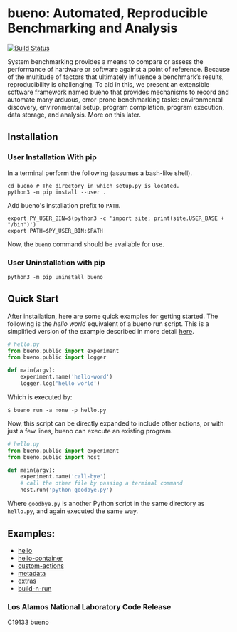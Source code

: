 # bueno: Automated, Reproducible Benchmarking and Analysis

[![Build Status](https://travis-ci.com/lanl/bueno.svg?branch=master)
](https://travis-ci.com/lanl/bueno)

System benchmarking provides a means to compare or assess the performance of
hardware or software against a point of reference. Because of the multitude of
factors that ultimately influence a benchmark’s results, reproducibility is
challenging. To aid in this, we present an extensible software framework named
bueno that provides mechanisms to record and automate many arduous, error-prone
benchmarking tasks: environmental discovery, environmental setup, program
compilation, program execution, data storage, and analysis. More on this later.

## Installation

### User Installation With pip
In a terminal perform the following (assumes a bash-like shell).
```shell
cd bueno # The directory in which setup.py is located.
python3 -m pip install --user .
```
Add bueno's installation prefix to `PATH`.
```shell
export PY_USER_BIN=$(python3 -c 'import site; print(site.USER_BASE + "/bin")')
export PATH=$PY_USER_BIN:$PATH
```
Now, the `bueno` command should be available for use.

### User Uninstallation with pip
```shell
python3 -m pip uninstall bueno
```

## Quick Start
After installation, here are some quick examples for getting started.
The following is the *hello world* equivalent of a bueno run script.
This is a simplified version of the example described in more detail
[here](https://lanl.github.io/bueno/html/bueno-run-getting-started.html).
```python
# hello.py
from bueno.public import experiment
from bueno.public import logger

def main(argv):
    experiment.name('hello-word')
    logger.log('hello world')
```
Which is executed by:
```shell
$ bueno run -a none -p hello.py
```

Now, this script can be directly expanded to include other actions,
or with just a few lines, bueno can execute an existing program.
```python
# hello.py
from bueno.public import experiment
from bueno.public import host

def main(argv):
    experiment.name('call-bye')
    # call the other file by passing a terminal command
    host.run('python goodbye.py')
```
Where `goodbye.py` is another Python script in the same directory as `hello.py`,
and again executed the same way.

## Examples:
* [hello](./examples/hello)
* [hello-container](./examples/hello-container)
* [custom-actions](./examples/custom-actions)
* [metadata](./examples/metadata)
* [extras](./examples/extras)
* [build-n-run](./examples/build-n-run)

### Los Alamos National Laboratory Code Release
C19133 bueno

